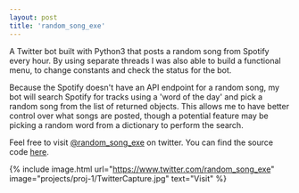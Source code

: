 ```yaml
---
layout: post
title: 'random_song_exe'
---
```

A Twitter bot built with Python3 that posts a random song from Spotify every
hour. By using separate threads I was also able to build a functional menu, to
change constants and check the status for the bot.

Because the Spotify doesn't have an API endpoint for a random song, my bot will
search Spotify for tracks using a 'word of the day' and pick a random song from
the list of returned objects. This allows me to have better control over what
songs are posted, though a potential feature may be picking a random word from
a dictionary to perform the search.

Feel free to visit [@random_song_exe](https://www.twitter.com/random_song_exe)
on twitter. You can find the source code [here](https://github.com/zobiejrz/random_song_exe).

{% include image.html url="https://www.twitter.com/random_song_exe" image="projects/proj-1/TwitterCapture.jpg" text="Visit" %}
